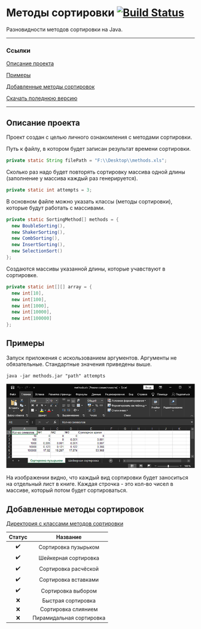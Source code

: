 # Методы сортировки [![Build Status](https://img.shields.io/badge/Version-2022/05/18-red.svg)](#SortingMethods)
Разновидности методов сортировки на Java.
<hr>

### Ссылки
[Описание проекта](#описание-проекта)

[Примеры](#примеры)

[Добавленные методы сортировок](#добавленные-методы-сортировок)

[Скачать поледнюю версию](https://github.com/YarikBur/Sorting-methods/releases)

<hr>

## Описание проекта
Проект создан с целью личного ознакомления с методами сортировки.

Путь к файлу, в котором будет записан результат времени сортировки.
```java
private static String filePath = "F:\\Desktop\\methods.xls";
```

Сколько раз надо будет повторять сортировку массива одной длины (заполнение у массива каждый раз генерируется).
```java
private static int attempts = 3;
```

В основном файле можно указать классы (методы сортировки), которые будут работать с массивами.
```java
private static SortingMethod[] methods = {
  new BoubleSorting(),
  new ShakerSorting(),
  new CombSorting(),
  new InsertSorting(),
  new SelectionSort()
};
```

Создаются массивы указанной длины, которые учавствуют в сортировке.
```java
private static int[][] array = {
  new int[10],
  new int[100],
  new int[1000],
  new int[10000],
  new int[100000]
};
```

## Примеры
Запуск приложения с искользованием аргументов.
Аргументы не обязательные. Стандартные значения приведены выше.
```
java -jar methods.jar "path" attempts
```

![Excel Output](https://github.com/YarikBur/Sorting-methods/blob/main/readme-images/Excel.png)

На изображении видно, что каждый вид сортировки будет заноситься на отдельный лист в книге.
Каждая строчка - это кол-во чисел в массиве, который потом будет сортироваться.

## Добавленные методы сортировок
[Директория с классами методов сортировки](https://github.com/YarikBur/Sorting-methods/tree/main/src/ru/asfick/methods)

| Статус | Название |
| :---: | :---: |
| :heavy_check_mark: | Сортировка пузырьком |
| :heavy_check_mark: | Шейкерная сортировка |
| :heavy_check_mark: | Сортировка расчёской |
| :heavy_check_mark: | Сортировка вставками |
| :heavy_check_mark: | Сортировка выбором |
| :x: | Быстрая сортировка |
| :x: | Сортировка слиянием |
| :x: | Пирамидальная сортировка |
